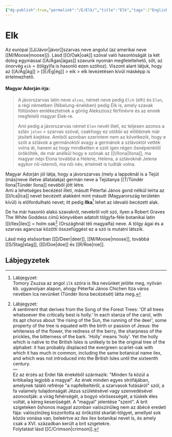```yaml
---
{"dg-publish":true,"permalink":"/E/Elk/","title":"Elk","tags":["Englishtexttranslated"],"created":"2023-10-11T04:43","updated":"2025-09-24T13:56"}
---
```



# Elk

Az európai [[J/Jávor\|jávor]]szarvas neve angolul (az amerikai neve [[M/Moose\|moose]]). Lásd [[O/Oak\|oak]] szóval való hasonlóságát (a két dolog egymással [[A/Ágas\|ágas]] szavunk nyomán megfeleltehető, sőt, az ónorvég `eik` = (tölgy)fa is hasonló ezen szóhoz). Viszont alant látjuk, hogy az [[A/Ág\|ág]] > [[E/Ég\|ég]] > eik > elk levezetésen kívül másképp is értelmezhető.  

#### Magyar Adorján írja:

> A jávorszarvas latin neve `alces`, német neve pedig `Elch` (elh) és `Elen`, a régi németben (Nibelung-énekben) pedig Elk is, amely szavak föltűnően emlékeztetnek a görög Aleksziosz férfinévre és az ennek megfelelő magyar Elek-re.  
>
> Ami pedig a jávorszarvas német `Elen` nevét illeti, ez teljesen azonos a szláv `jelen` = szarvas szóval, csakhogy ez utóbbi az előbbinek már jésített kiejtése. Amiből azonban szerintem nem az következik, hogy e szót a szlávok a germánoktól avagy a germánok a szlávoktól vették volna át, hanem az hogy mindketten e szót igen régen ősnépeinktől örökölték, de már anélkül hogy e szónak az [[I/Ilona\|Ilona]], ma magyar népi Elona továbbá a Helene, Helena, a szlávoknál Jelena egykor nő-istennő, ma női név, értelmét is tudták volna.  

Magyar Adorján jól látja, hogy a jávorszarvas (mely a lappoknál is a Tejút (más)neve illetve állatalakja) germán neve a Tejútanya [[T/Tündér Ilona\|Tündér Ilona]] nevéből jött létre.  
Ami a lehetséges becézést illeti, másutt Péterfai János gond nélkül leírta az [[I/Ica\|Ica]] nevet becézett alakként mint másutt (Magyarország területén kívül) is előfordulható nevet; itt pedig **Ilka**[^1] lehet az idevaló becézett alak.  

De ha már hasonló alakú szavakról, nevekről volt szó, ilyen a Robert Graves The White Goddess című könyvében adatolt tölgyfa-féle botanikai latin [[I/Ilex\|ilex]] = holm oak[^2] (Országhnál téli magyalfa) neve. A tölgy ágai és a szarvas agancsai közötti összefüggést ez a szó is mutatni látszik.  

Lásd még elsősorban [[D/Deer\|deer]], [[M/Moose\|moose]], továbbá [[S/Stag\|stag]], [[D/Doe\|doe]] és [[R/Roe\|roe]].  

## Lábjegyzetek

[^1]: Lábjegyzet:  
Tomory Zsuzsa az angol `ilk` szóra is Ilka nevünket jelölte meg, nyilván kb. ugyanolyan alapon, ahogy Péterfai János Chichen Itza város nevében Ica nevünket (Tündér Ilona becézését) látta meg.  

[^2]: Lábjegyzet:  
A sentiment that derives from the Song of the Forest Trees: 'Of all trees whatsoever the critically best is holly.' In each stanza of the carol, with its apt chorus about 'the rising of the Sun, the running of the deer', some property of the tree is equated with the birth or passion of Jesus: the whiteness of the flower, the redness of the berry, the sharpness of the prickles, the bitterness of the bark. 'Holly' means 'holy'. Yet the holly which is native to the British Isles is unlikely to be the original tree of the alphabet: it has probably displaced the evergreen scarlet-oak with which it has much in common, including the same botanical name ilex, and which was not introduced into the British Isles until the sixteenth century.  
—  
Ez az érzés az Erdei fák énekéből származik: "Minden fa közül a kritikailag legjobb a magyal". Az ének minden egyes strófájában, amelynek találó refrénje "a napfelkeltéről, a szarvasok futásáról" szól, a fa valamely tulajdonságát Jézus születésével vagy szenvedésével azonosítják: a virág fehérségét, a bogyó vörösességét, a tüskék éles voltát, a kéreg keserűségét. A "magyal" jelentése "szent". A brit szigeteken őshonos magyal azonban valószínűleg nem az ábécé eredeti fája: valószínűleg kiszorította az örökzöld skarlát-tölgyet, amellyel sok közös vonása van, beleértve az ilex ilex botanikai nevet is, és amely csak a XVI. században került a brit szigetekre.  
Folytatást lásd [[C/Crimson\|crimson]].  